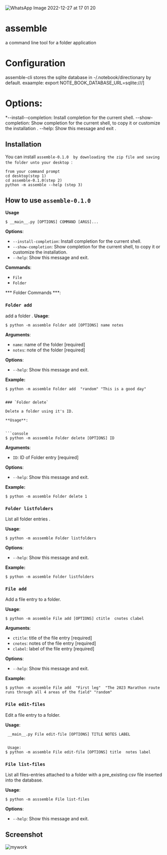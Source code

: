 ![WhatsApp Image 2022-12-27 at 17 01 20](https://user-images.githubusercontent.com/116971272/209692029-de0aad6d-b3e7-4df1-a728-5da726c35752.jpg)
# assemble
a command line tool for a folder application

# Configuration
assemble-cli stores the sqlite database in -/.notebook/directionary by default.
exaample:
export NOTE_BOOK_DATABASE_URL=sqlite:///]

# Options:
*--install--completion: Install completion for the current shell.
--show-completion: Show completion for the current shell, to copy it or customize the installation .
--help: Show this message and exit .

## Installation

You can install `assemble-0.1.0  by downloading the zip file and saving the folder unto your desktop `:


``` console
from your command prompt
cd desktop(step 1)
cd assemble-0.1.0(step 2)
python -m assemble --help (step 3)
```

## How to use `assemble-0.1.0`

**Usage**

```console
$ __main__.py [OPTIONS] COMMAND [ARGS]...
```

**Options**:

* `--install-completion`: Install completion for the current shell.
* `--show-completion`: Show completion for the current shell, to copy it or customize the installation.
* `--help`: Show this message and exit.

**Commands**:

* `File`
* `Folder`


*** Folder Commands ***:
### `Folder add`

add a folder .
**Usage**:

```console
$ python -m assemble Folder add [OPTIONS] name notes
```

**Arguments**:

* `name`: name of the folder  [required]
* `notes`: note of the folder  [required]

**Options**:
* `--help`: Show this message and exit.

**Example:**

```console
$ python -m assemble Folder add  "random" "This is a good day"


### `Folder delete`

Delete a folder using it's ID.

**Usage**:


```console
$ python -m asssemble Folder delete [OPTIONS] ID
```

**Arguments**:

* `ID`: ID of Folder entry  [required]

**Options**:

* `--help`: Show this message and exit.

**Example:**

```console
$ python -m assemble Folder delete 1
```


### `Folder listfolders`

List all folder entries .

**Usage**:


```console
$ python -m asssemble Folder listfolders 
```

**Options**:

* `--help`: Show this message and exit.

**Example:**

```console
$ python -m assemble Folder listfolders
```


### `File add`

Add a file entry to a folder.

**Usage**:

```console
$ python -m assemble File add [OPTIONS] ctitle  cnotes clabel
```

**Arguments**:

* `ctitle`: title of the file entry  [required]
* `cnotes`: notes of the file entry  [required]
* `clabel`: label of the file entry  [required]

**Options**:
* `--help`: Show this message and exit.

**Example:**

```console
$ python -m assemble File add  "First leg"  "The 2023 Marathon route runs through all 4 areas of the field" "random"
```


### `File edit-files`

Edit a file entry to a folder.

**Usage**:

```console
 __main__.py File edit-file [OPTIONS] TITLE NOTES LABEL
 
 
 Usage:
$ python -m assemble File edit-file [OPTIONS] title  notes label
```

### `File list-files`

List all files-entries attached to a folder with a pre_existing csv file inserted into the database.

**Usage**:


```console
$ python -m asssemble File list-files 
```

**Options**:

* `--help`: Show this message and exit.



## Screenshot 

![mywork](https://user-images.githubusercontent.com/116971272/213660795-0044f390-b20b-436e-806f-c4936f758110.png)
